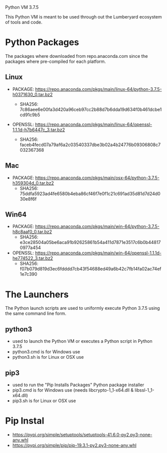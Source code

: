 Python VM 3.7.5

This Python VM is meant to be used through out the Lumberyard ecosystem of tools and code.

# Python Packages

The packages where downloaded from repo.anaconda.com since the packages where pre-compiled for each platform.

## Linux
- PACKAGE: https://repo.anaconda.com/pkgs/main/linux-64/python-3.7.5-h0371630_0.tar.bz2
  - SHA256: 7c86aee6e00fa3d420a96ceb97cc2b88d7b6dda19d634f0b461dcbe1cd91c9b5

- OPENSSL: https://repo.anaconda.com/pkgs/main/linux-64/openssl-1.1.1d-h7b6447c_3.tar.bz2
  - SHA256: faceb4fecd07a79af6a2c03540337dbe3b02a4b24776b09306808c7032367368

## Mac
- PACKAGE: https://repo.anaconda.com/pkgs/main/osx-64/python-3.7.5-h359304d_0.tar.bz2
  - SHA256: 75ddfa5923ad4fe6580b4eba86cf46f7e0f1c21c691ad35d81d7d24d030e8f6f

## Win64
- PACKAGE: https://repo.anaconda.com/pkgs/main/win-64/python-3.7.5-h8c8aaf0_0.tar.bz2
  - SHA256: e3ce28504a05be6aca91b92625861b54a411d7871e3517c6b0b448170977a454
- OPENSSL: https://repo.anaconda.com/pkgs/main/win-64/openssl-1.1.1d-he774522_3.tar.bz2
  - SHA256: f07b079d819d3ec6fdddd7cb43f54688ed49a6b42c7fb14fa02ac74ef1e7c390

# The Launchers

The Python launch scripts are used to uniformly execute Python 3.7.5 using the same command line form.

## python3 
- used to launch the Python VM or executes a Python script in Python 3.7.5
- python3.cmd is for Windows use
- python3.sh is for Linux or OSX use

## pip3
- used to run the "Pip Installs Packages" Python package installer
- pip3.cmd is for Windows use (needs libcrypto-1_1-x64.dll & libssl-1_1-x64.dll)
- pip3.sh is for Linux or OSX use

# Pip Instal
- https://pypi.org/simple/setuptools/setuptools-41.6.0-py2.py3-none-any.whl
- https://pypi.org/simple/pip/pip-19.3.1-py2.py3-none-any.whl
